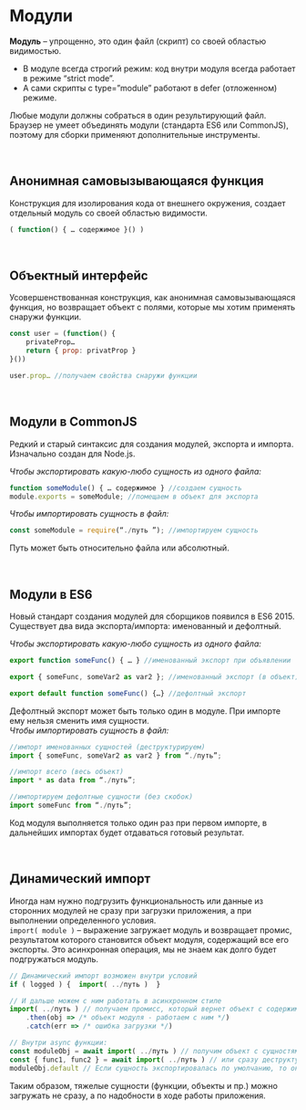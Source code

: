 # Модули

__Модуль__ – упрощенно, это один файл (скрипт) со своей областью видимостью.  

* В модуле всегда строгий режим: код внутри модуля всегда работает в режиме “strict mode”.  
* А сами скрипты с type=”module” работают в defer (отложенном) режиме.  

Любые модули должны собраться в один результирующий файл. Браузер не умеет объединять модули (стандарта ES6 или CommonJS), поэтому для сборки применяют дополнительные инструменты.  

<br>

## Анонимная самовызывающаяся функция
Конструкция для изолирования кода от внешнего окружения, создает отдельный модуль со своей областью видимости.  
```javascript
( function() { … содержимое }() )
```

<br>

## Объектный интерфейс
Усовершенствованная конструкция, как анонимная самовызывающаяся функция, но возвращает объект с полями, которые мы хотим применять снаружи функции.  
```javascript
const user = (function() {
    privateProp…
    return { prop: privatProp }
}())

user.prop… //получаем свойства снаружи функции
```

<br>

## Модули в CommonJS
Редкий и старый синтаксис для создания модулей, экспорта и импорта. Изначально создан для Node.js.  

_Чтобы экспортировать какую-любо сущность из одного файла:_
```javascript
function someModule() { … содержимое } //создаем сущность
module.exports = someModule; //помещаем в объект для экспорта
```

_Чтобы импортировать сущность в файл:_
```javascript
const someModule = require(“./путь ”); //импортируем сущность
````
Путь может быть относительно файла или абсолютный.

<br>

## Модули в ES6
Новый стандарт создания модулей для сборщиков появился в ES6 2015. Существует два вида экспорта/импорта: именованный и дефолтный.  

_Чтобы экспортировать какую-любо сущность из одного файла:_
```javascript
export function someFunc() { … } //именованный экспорт при объявлении

export { someFunc, someVar2 as var2 }; //именованный экспорт (в объект)

export default function someFunc() {…} //дефолтный экспорт
```

Дефолтный экспорт может быть только один в модуле. При импорте ему нельзя сменить имя сущности.  
_Чтобы импортировать сущность в файл:_
```javascript
//импорт именованных сущностей (деструктурируем)
import { someFunc, someVar2 as var2 } from “./путь”;

//импорт всего (весь объект)
import * as data from “./путь”;

//импортируем дефолтные сущности (без скобок)
import someFunc from “./путь”;
```

Код модуля выполняется только один раз при первом импорте, в дальнейших импортах будет отдаваться готовый результат. 

<br>

## Динамический импорт
Иногда нам нужно подгрузить функциональность или данные из сторонних модулей не сразу при загрузки приложения, а при выполнении определенного условия.  
`import( module )` – выражение загружает модуль и возвращает промис, результатом которого становится объект модуля, содержащий все его экспорты. Это асинхронная операция, мы не знаем как долго будет подгружаться модуль.

```javascript
// Динамический импорт возможен внутри условий
if ( logged ) {  import( ../путь )  }

// И дальше можем с ним работать в асинхронном стиле
import( ../путь ) // получаем промисс, который вернет объект с содержимым
    .then(obj => /* объект модуля - работаем с ним */)
    .catch(err => /* ошибка загрузки */)

// Внутри async функции:
const moduleObj = await import( ../путь ) // получим объект с сущностями
const { func1, func2 } = await import( ../путь ) // или сразу деструктурируем сущности
moduleObj.default // Если сущность экспортировалась по умолчанию, то она доступна в объекте по ключу дефолт
```

Таким образом, тяжелые сущности (функции, объекты и пр.) можно загружать не сразу, а по надобности в ходе работы приложения.
